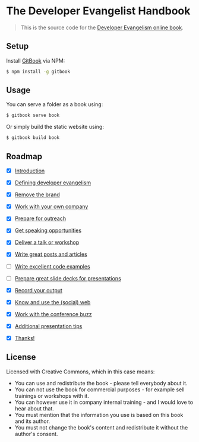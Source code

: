 # The Developer Evangelist Handbook

> This is the source code for the [Developer Evangelism online book](http://developer-evangelism.com).

## Setup

Install [GitBook](https://github.com/GitbookIO/gitbook) via NPM:

```sh
$ npm install -g gitbook
```

## Usage

You can serve a folder as a book using:

```sh
$ gitbook serve book
```

Or simply build the static website using:

```sh
$ gitbook build book
```

## Roadmap

- [x] [Introduction](book/README.md)
- [x] [Defining developer evangelism](book/definition.md)
- [x] [Remove the brand](book/brand-and-competition.md)
- [x] [Work with your own company](book/internal.md)
- [x] [Prepare for outreach](book/outreach.md)
- [x] [Get speaking opportunities](book/speaking-opportunities.md)
- [x] [Deliver a talk or workshop](book/delivery.md)
- [x] [Write great posts and articles](book/writing.md)
- [ ] [Write excellent code examples](book/code.md)
- [ ] [Prepare great slide decks for presentations](book/slides.md)
- [x] [Record your output](book/record.md)
- [x] [Know and use the (social) web](book/web.md)
- [x] [Work with the conference buzz](book/conferences.md)
- [x] [Additional presentation tips](book/tips.md)
- [x] [Thanks!](book/thanks.md)



## License

Licensed with Creative Commons, which in this case means:

* You can use and redistribute the book - please tell everybody about it.
* You can not use the book for commercial purposes - for example sell trainings or workshops with it.
* You can however use it in company internal training - and I would love to hear about that.
* You must mention that the information you use is based on this book and its author.
* You must not change the book's content and redistribute it without the author's consent.
